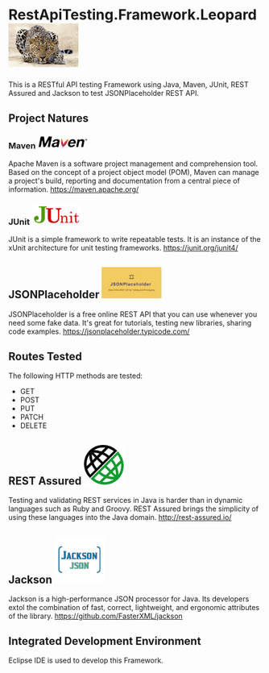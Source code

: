 # RestApiTesting.Framework.Leopard <img src ="RestApiTesting.Framework.Leopard/images/leopard.jpg" width=139>
This is a RESTful API testing Framework using Java, Maven, JUnit, REST Assured and Jackson to test JSONPlaceholder REST API.

## Project Natures

### Maven <img src ="RestApiTesting.Framework.Leopard/images/maven.png" width=99>
Apache Maven is a software project management and comprehension tool. Based on the concept of a project object model (POM), Maven can manage a project's build, reporting and documentation from a central piece of information.
https://maven.apache.org/

### JUnit <img src ="RestApiTesting.Framework.Leopard/images/junit.png" width=99>
JUnit is a simple framework to write repeatable tests. It is an instance of the xUnit architecture for unit testing frameworks.
https://junit.org/junit4/

## JSONPlaceholder  <img src ="RestApiTesting.Framework.Leopard/images/JSONPlaceholder.jpg" width=119>
JSONPlaceholder is a free online REST API that you can use whenever you need some fake data. It's great for tutorials, testing new libraries, sharing code examples.
https://jsonplaceholder.typicode.com/

## Routes Tested
The following HTTP methods are tested:
* GET
* POST
* PUT
* PATCH
* DELETE

## REST Assured  <img src ="RestApiTesting.Framework.Leopard/images/restassured.png" width=79>
Testing and validating REST services in Java is harder than in dynamic languages such as Ruby and Groovy. REST Assured brings the simplicity of using these languages into the Java domain.
http://rest-assured.io/

## Jackson  <img src ="RestApiTesting.Framework.Leopard/images/jackson.png" width=99>
Jackson is a high-performance JSON processor for Java. Its developers extol the combination of fast, correct, lightweight, and ergonomic attributes of the library.
https://github.com/FasterXML/jackson

## Integrated Development Environment
Eclipse IDE is used to develop this Framework.
